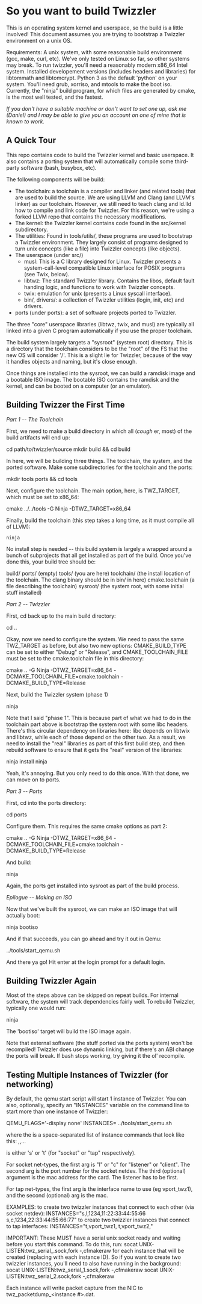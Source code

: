 So you want to build Twizzler
=============================

This is an operating system kernel and userspace, so the build is a little involved! This document
assumes you are trying to bootstrap a Twizzler environment on a unix OS.

Requirements: A unix system, with some reasonable build environment (gcc, make, curl, etc). We've
only tested on Linux so far, so other systems may break. To run twizzler, you'll need a reasonably
modern x86_64 Intel system. Installed developement versions (includes headers and libraries) for
libtommath and libtomcrypt. Python 3 as the default 'python' on your system. You'll need grub,
xorriso, and mtools to make the boot iso. Currently, the "ninja" build program, for which files are
generated by cmake, is the most well tested, and the fastest.

*If you don't have a suitable machine or don't want to set one up, ask me (Daniel) and I may be able
to give you an account on one of mine that is known to work.*

A Quick Tour
------------
This repo contains code to build the Twizzler kernel and basic userspace. It also contains a porting
system that will automatically compile some third-party software (bash, busybox, etc).

The following components will be build:
 * The toolchain: a toolchain is a compiler and linker (and related tools) that are used to build
   the source. We are using LLVM and Clang (and LLVM's linker) as our toolchain. However, we still
   need to teach clang and ld.lld how to compile and link code for Twizzler. For this reason, we're
   using a forked LLVM repo that contains the necessary modifications.
 * The kernel: the Twizzler kernel contains code found in the src/kernel subdirectory.
 * The utilities: Found in tools/utils/, these programs are used to bootstrap a Twizzler environment. They
   largely consist of programs designed to turn unix concepts (like a file) into Twizzler concepts
   (like objects).
 * The userspace (under src/)
   * musl: This is a C library designed for Linux. Twizzler presents a system-call-level compatible
     Linux interface for POSIX programs (see Twix, below).
   * libtwz: The standard Twizzler library. Contains the libos, default fault handing logic, and
	 functions to work with Twizzler concepts.
   * twix: emulation for unix (presents a Linux syscall interface).
   * bin/, drivers/: a collection of Twizzler utilities (login, init, etc) and drivers.
 * ports (under ports): a set of software projects ported to Twizzler.

The three "core" userspace libraries (libtwz, twix, and musl) are typically all linked into a given
C program automatically if you use the proper toolchain.

The build system largely targets a "sysroot" (system root) directory. This is a directory that the
toolchain considers to be the "root" of the FS that the new OS will consider '/'. This is a slight
lie for Twizzler, because of the way it handles objects and naming, but it's close enough.

Once things are installed into the sysroot, we can build a ramdisk image and a bootable ISO image.
The bootable ISO contains the ramdisk and the kernel, and can be booted on a computer (or an
emulator).

Building Twizzer the First Time
-------------------------------

*Part 1 -- The Toolchain*

First, we need to make a build directory in which all (*cough* er, most) of the build artifacts will
end up:
   
   cd path/to/twizzler/source
   mkdir build && cd build

In here, we will be building three things. The toolchain, the system, and the ported software. Make
some subdirectories for the toolchain and the ports:

   mkdir tools ports && cd tools

Next, configure the toolchain. The main option, here, is TWZ_TARGET, which must be set to x86_64:

   cmake ../../tools -G Ninja -DTWZ_TARGET=x86_64

Finally, build the toolchain (this step takes a long time, as it must compile all of LLVM):

	ninja

No install step is needed -- this build system is largely a wrapped around a bunch of subprojects
that all get installed as part of the build. Once you've done this, your build tree should be:

build/
  ports/ (empty)
  tools/ (you are here)
    toolchain/ (the install location of the toolchain. The clang binary should be in bin/ in here)
  cmake.toolchain (a file describing the toolchain)
  sysroot/ (the system root, with some initial stuff installed)

*Part 2 -- Twizzler*

First, cd back up to the main build directory:

   cd ..

Okay, now we need to configure the system. We need to pass the same TWZ_TARGET as before, but also
two new options: CMAKE_BUILD_TYPE can be set to either "Debug" or "Release", and
CMAKE_TOOLCHAIN_FILE must be set to the cmake.toolchain file in this directory:

   cmake .. -G Ninja -DTWZ_TARGET=x86_64 -DCMAKE_TOOLCHAIN_FILE=cmake.toolchain -DCMAKE_BUILD_TYPE=Release

Next, build the Twizzler system (phase 1)

   ninja

Note that I said "phase 1". This is because part of what we had to do in the toolchain part above
is bootstrap the system root with some libc headers. There's this circular dependency on libraries
here: libc depends on libtwix and libtwz, while each of those depend on the other two. As a result,
we need to install the "real" libraries as part of this first build step, and then rebuild software
to ensure that it gets the "real" version of the libraries:

   ninja install
   ninja

Yeah, it's annoying. But you only need to do this once. With that done, we can move on to ports.

*Part 3 -- Ports*

First, cd into the ports directory:

   cd ports

Configure them. This requires the same cmake options as part 2:

   cmake .. -G Ninja -DTWZ_TARGET=x86_64 -DCMAKE_TOOLCHAIN_FILE=cmake.toolchain -DCMAKE_BUILD_TYPE=Release

And build:

   ninja

Again, the ports get installed into sysroot as part of the build process.

*Epilogue -- Making an ISO*

Now that we've built the sysroot, we can make an ISO image that will actually boot:

   ninja bootiso

And if that succeeds, you can go ahead and try it out in Qemu:

   ../tools/start_qemu.sh

And there ya go! Hit enter at the login prompt for a default login.

Building Twizzler Again
-----------------------

Most of the steps above can be skipped on repeat builds. For internal software, the system will
track dependencies fairly well. To rebuild Twizzler, typically one would run:

   ninja

The 'bootiso' target will build the ISO image again.

Note that external software (the stuff ported via the ports system) won't be recompiled! Twizzler
does use dynamic linking, but if there's an ABI change the ports will break. If bash stops working,
try giving it the ol' recompile.

Testing Multiple Instances of Twizzler (for networking)
-------------------------------------------------------
By default, the qemu start script will start 1 instance of Twizzler. You can also, optionally, specify
an "INSTANCES" variable on the command line to start more than one instance of Twizzler:

QEMU_FLAGS='-display none' INSTANCES=<instance command line> ../tools/start_qemu.sh

where the <instance command line> is a space-separated list of instance commands that look like this:
<net-type>,<arg>,<arg>...

<net-type> is either 's' or 't' (for "socket" or "tap" respectively).

For socket net-types, the first arg is "l" or "c" for "listener" or "client". The second arg is the port
number for the socket netdev. The third (optional) argument is the mac address for the card. The listener
has to be first.

For tap net-types, the first arg is the interface name to use (eg vport_twz1), and the second (optional) arg is the mac.

EXAMPLES:
to create two twizzler instances that connect to each other (via socket netdev): INSTANCES="s,l,1234,11:22:33:44:55:66 s,c,1234,22:33:44:55:66:77"
to create two twizzler instances that connect to tap interfaces: INSTANCES="t,vport_twz1,<mac> t,vport_twz2,<mac>"

IMPORTANT: These MUST have a serial unix socket ready and waiting before you start this command. To
do this, run:
	socat UNIX-LISTEN:twz_serial_<N>.sock,fork -,cfmakeraw
for each instance that will be created (replacing <N> with each instance ID). So if you want to
create two twizzler instances, you'll need to also have running in the background:
	socat UNIX-LISTEN:twz_serial_1.sock,fork -,cfmakeraw
	socat UNIX-LISTEN:twz_serial_2.sock,fork -,cfmakeraw

Each instance will write packet capture from the NIC to twz_packetdump_<instance #>.dat.
